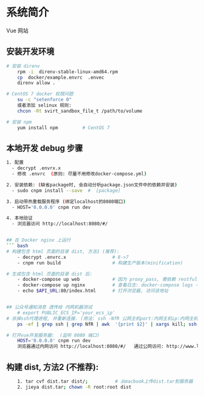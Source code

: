 # 系统简介
Vue 网站


## 安装开发环境
``` bash
# 安装 direnv
    rpm -i  direnv-stable-linux-amd64.rpm
    cp  docker/example.envrc  .envec
    direnv allow .

# CentOS 7 docker 权限问题
    su -c "setenforce 0"
    或者添加 selinux 规则:
    chcon -Rt svirt_sandbox_file_t /path/to/volume

# 安装 npm
    yum install npm         # CentOS 7
```


## 本地开发 debug 步骤
``` bash
1. 配置
  - decrypt .envrx.x
  - 修改 .envrc  (原则: 尽量不用修改docker-compose.yml)

2. 安装依赖: (缺省package时, 会自动分析package.json文件中的依赖并安装)
  - sudo cnpm install --save  #  [package]

3. 启动带热重载服务程序 (绑定localhost的8080端口)
  - HOST='0.0.0.0' cnpm run dev

4. 本地验证
  - 浏览器访问 http://localhost:8080/#/


## 在 Docker nginx 上运行
``` bash
# 构建包含 html 页面的目录 dist, 方法1 (推荐):
    - decrypt .envrc.x                 # 8->7
    - cnpm run build                   # 构建生产版本(minification)

# 生成包含 html 页面的目录 dist 后:
    - docker-compose up web            # 因为 proxy_pass, 需依赖 restful server
    - docker-compose up nginx          # 查看日志: docker-compose logs -f, 正常是实时打印!
    - echo $API_URL:80/index.html      # 打开浏览器, 访问该地址


## 公众号通知消息 透传给 内网机器测试
    # export PUBLIC_ECS_IP='your_ecs_ip'
# 杀掉ssh代理进程, 并重新连接. (用法: ssh -NfR 公网主机port:内网主机ip:内网主机port <用户名>@公网主机ip -p 公网主机ssh端口)
    ps -ef | grep ssh | grep NfR | awk  '{print $2}' | xargs kill; ssh -NfR  80:localhost:80  root@${PUBLIC_ECS_IP}  -p 22

# 打开vue开发服务器:  (监听 8080 端口)
    HOST='0.0.0.0' cnpm run dev
    浏览器通过内网访问 http://localhost:8080/#/   通过公网访问: http://www.lynatgz.cn/
```


## 构建 dist, 方法2 (不推荐):
``` bash
    1. tar cvf dist.tar dist/;          # 从macbook上传dist.tar到服务器
    2. jieya dist.tar; chown -R root:root dist
```
